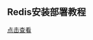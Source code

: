 ## Redis安装部署教程
[点击查看](https://github.com/judasn/Linux-Tutorial/blob/master/markdown-file/Redis-Install-And-Settings.md)
